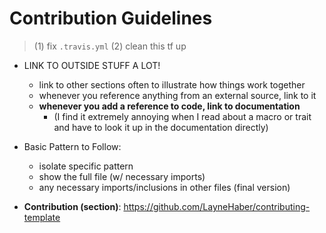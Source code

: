 # Contribution Guidelines
> (1) fix `.travis.yml` (2) clean this tf up

* LINK TO OUTSIDE STUFF A LOT!
    * link to other sections often to illustrate how things work together
    * whenever you reference anything from an external source, link to it
    * **whenever you add a reference to code, link to documentation**
        * (I find it extremely annoying when I read about a macro or trait and have to look it up in the documentation directly)
    
* Basic Pattern to Follow:
    * isolate specific pattern
    * show the full file (w/ necessary imports)
    * any necessary imports/inclusions in other files (final version)

* **Contribution (section)**: https://github.com/LayneHaber/contributing-template
